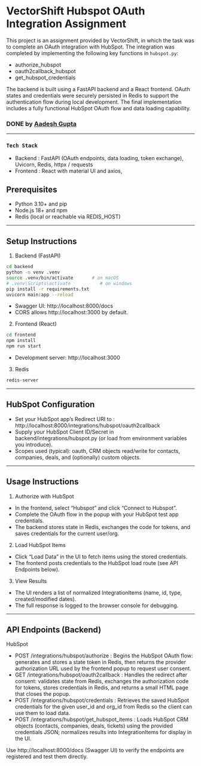 # VectorShift Hubspot OAuth Integration Assignment

This project is an assignment provided by VectorShift, in which the task was to complete an OAuth integration with HubSpot. The integration was completed by implementing the following key functions in `hubspot.py`:
- authorize_hubspot
- oauth2callback_hubspot
- get_hubspot_credentials

The backend is built using a FastAPI backend and a React frontend. OAuth states and credentials were securely persisted in Redis to support the authentication flow during local development. The final implementation includes a fully functional HubSpot OAuth flow and data loading capability.

### DONE by [Aadesh Gupta](https://www.linkedin.com/in/-aadesh-gupta/)
------------

### `Tech Stack`

- Backend : FastAPI (OAuth endpoints, data loading, token exchange), Uvicorn, Redis, httpx / requests
- Frontend : React with material UI and axios, 

## Prerequisites

- Python 3.10+ and pip  
- Node.js 18+ and npm  
- Redis (local or reachable via REDIS_HOST)

------------

## Setup Instructions

1. Backend (FastAPI)

```bash
cd backend
python -m venv .venv
source .venv/bin/activate       # on macOS
# .venv\Scripts\activate           # on windows
pip install -r requirements.txt
uvicorn main:app --reload
```

- Swagger UI: http://localhost:8000/docs  
- CORS allows http://localhost:3000 by default.

2. Frontend (React)

```bash
cd frontend
npm install
npm run start
```

- Development server: http://localhost:3000

3. Redis 

```bash
redis-server
```

----------

## HubSpot Configuration

- Set your HubSpot app’s Redirect URI to : http://localhost:8000/integrations/hubspot/oauth2callback
- Supply your HubSpot Client ID/Secret in backend/integrations/hubspot.py (or load from environment variables you introduce).
- Scopes used (typical): oauth, CRM objects read/write for contacts, companies, deals, and (optionally) custom objects.

------------

## Usage Instructions

1. Authorize with HubSpot
- In the frontend, select “Hubspot” and click “Connect to Hubspot”.
- Complete the OAuth flow in the popup with your HubSpot test app credentials.
- The backend stores state in Redis, exchanges the code for tokens, and saves credentials for the current user/org.

2. Load HubSpot Items
- Click “Load Data” in the UI to fetch items using the stored credentials.
- The frontend posts credentials to the HubSpot load route (see API Endpoints below).

3. View Results
- The UI renders a list of normalized IntegrationItems (name, id, type, created/modified dates).
- The full response is logged to the browser console for debugging.

------------

## API Endpoints (Backend)

HubSpot
- POST /integrations/hubspot/authorize : Begins the HubSpot OAuth flow: generates and stores a state token in Redis, then returns the provider authorization URL used by the frontend popup to request user consent.
- GET  /integrations/hubspot/oauth2callback : Handles the redirect after consent: validates state from Redis, exchanges the authorization code for tokens, stores credentials in Redis, and returns a small HTML page that closes the popup.
- POST /integrations/hubspot/credentials : Retrieves the saved HubSpot credentials for the given user_id and org_id from Redis so the client can use them to load data.
- POST /integrations/hubspot/get_hubspot_items : Loads HubSpot CRM objects (contacts, companies, deals, tickets) using the provided credentials JSON; normalizes results into IntegrationItems for display in the UI.

Use http://localhost:8000/docs (Swagger UI) to verify the endpoints are registered and test them directly.

